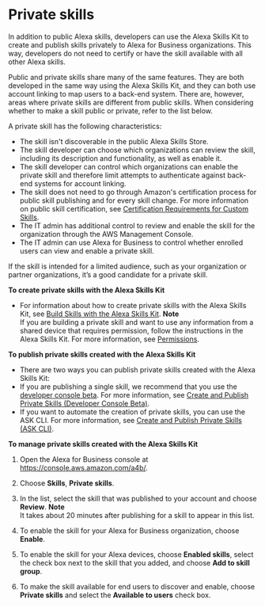 # Private skills<a name="private-skills"></a>

In addition to public Alexa skills, developers can use the Alexa Skills Kit to create and publish skills privately to Alexa for Business organizations\. This way, developers do not need to certify or have the skill available with all other Alexa skills\.

Public and private skills share many of the same features\. They are both developed in the same way using the Alexa Skills Kit, and they can both use account linking to map users to a back\-end system\. There are, however, areas where private skills are different from public skills\. When considering whether to make a skill public or private, refer to the list below\.

A private skill has the following characteristics:
+ The skill isn't discoverable in the public Alexa Skills Store\.
+ The skill developer can choose which organizations can review the skill, including its description and functionality, as well as enable it\.
+ The skill developer can control which organizations can enable the private skill and therefore limit attempts to authenticate against back\-end systems for account linking\.
+ The skill does not need to go through Amazon's certification process for public skill publishing and for every skill change\. For more information on public skill certification, see [Certification Requirements for Custom Skills](https://developer.amazon.com/docs/custom-skills/certification-requirements-for-custom-skills.html)\.
+ The IT admin has additional control to review and enable the skill for the organization through the AWS Management Console\.
+ The IT admin can use Alexa for Business to control whether enrolled users can view and enable a private skill\. 

If the skill is intended for a limited audience, such as your organization or partner organizations, it’s a good candidate for a private skill\.

**To create private skills with the Alexa Skills Kit**
+ For information about how to create private skills with the Alexa Skills Kit, see [Build Skills with the Alexa Skills Kit](https://developer.amazon.com/docs/ask-overviews/build-skills-with-the-alexa-skills-kit.html)\.
**Note**  
If you are building a private skill and want to use any information from a shared device that requires permission, follow the instructions in the Alexa Skills Kit\. For more information, see [Permissions](https://developer.amazon.com/fr/docs/devconsole/build-your-skill.html#permissions)\.

**To publish private skills created with the Alexa Skills Kit**
+  There are two ways you can publish private skills created with the Alexa Skills Kit:
  + If you are publishing a single skill, we recommend that you use the [developer console beta](https://developer.amazon.com/alexa/console/ask)\. For more information, see [Create and Publish Private Skills \(Developer Console Beta\)](https://developer.amazon.com/docs/alexa-for-business/create-and-publish-private-skills-devconsole.html)\.
  + If you want to automate the creation of private skills, you can use the ASK CLI\. For more information, see [Create and Publish Private Skills \(ASK CLI\)](https://developer.amazon.com/docs/alexa-for-business/create-and-publish-private-skills.html)\.

**To manage private skills created with the Alexa Skills Kit**

1. Open the Alexa for Business console at [https://console\.aws\.amazon\.com/a4b/](https://console.aws.amazon.com/a4b/)\.

1. Choose **Skills**, **Private skills**\.

1. In the list, select the skill that was published to your account and choose **Review**\.
**Note**  
It takes about 20 minutes after publishing for a skill to appear in this list\.

1. To enable the skill for your Alexa for Business organization, choose **Enable**\.

1. To enable the skill for your Alexa devices, choose **Enabled skills**, select the check box next to the skill that you added, and choose **Add to skill group**\.

1. To make the skill available for end users to discover and enable, choose **Private skills** and select the **Available to users** check box\.
